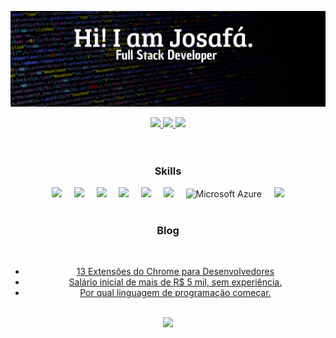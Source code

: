 <a href="https://josafa.com.br" target="_blank"><img title="Go to josafa.com.br" src="header.svg" target="_blank"/></a>

<div align="center">
    <a href="https://linkedin.com/in/josafamarengo" target="_blank" rel="noreferrer noopener">
        <img src="https://img.shields.io/badge/linkedin-%230077B5.svg?style=for-the-badge&logo=linkedin&logoColor=white" height="31">
    </a>
    <a href="https://josafa.com.br" target="_blank" rel="noreferrer noopener">
        <img src="https://img.shields.io/badge/website-000000?style=for-the-badge&logo=About.me&logoColor=white" height="31">
    </a>
    <a href="https://josafa.com.br/#contact" target="_blank" rel="noreferrer noopener">
        <img src="https://img.shields.io/badge/Email-000000?style=for-the-badge&logo=telegram&logoColor=white" height="31">
    </a>
</div>

<br>
<br>

<h3 align="center">Skills</h3>

<div align="center">
    <img src="https://www.vectorlogo.zone/logos/typescriptlang/typescriptlang-icon.svg" width="40" /> &nbsp; &nbsp;
    <img src="https://www.vectorlogo.zone/logos/reactjs/reactjs-icon.svg" width="40" /> &nbsp; &nbsp;
    <img src="https://www.vectorlogo.zone/logos/java/java-icon.svg" width="40" /> &nbsp; &nbsp;
    <img src="https://www.vectorlogo.zone/logos/kotlinlang/kotlinlang-icon.svg" width="34" /> &nbsp; &nbsp;
    <img src="https://www.vectorlogo.zone/logos/springio/springio-icon.svg" width="40" /> &nbsp; &nbsp;
    <img src="https://www.vectorlogo.zone/logos/python/python-icon.svg" width="40" /> &nbsp; &nbsp;
    <img src="https://upload.wikimedia.org/wikipedia/commons/f/fa/Microsoft_Azure.svg" alt="Microsoft Azure" width="40" hright="40" /> &nbsp; &nbsp;
    <img src="https://www.vectorlogo.zone/logos/docker/docker-icon.svg" width="45" />
</div>

<br>

<!--
<h3 align="center">Projects</h3>

<div align="center">
    <a href="https://github.com/josafamarengo/streaming">
        <img src="https://github-readme-stats.vercel.app/api/pin/?username=josafamarengo&repo=streaming&bg_color=0D1117&text_color=f1f1f1&title_color=539bf5&icon_color=768390&border_color=404040&border_radius=6">
    </a>
    <a href="https://github.com/josafamarengo/tarefas">
        <img src="https://github-readme-stats.vercel.app/api/pin/?username=josafamarengo&repo=tarefas&bg_color=0D1117&text_color=f1f1f1&title_color=539bf5&icon_color=768390&border_color=404040&border_radius=6">
    </a>
    <a href="https://github.com/josafamarengo/instagram-login-page">
        <img src="https://github-readme-stats.vercel.app/api/pin/?username=josafamarengo&repo=instagram-login-page&bg_color=0D1117&text_color=f1f1f1&title_color=539bf5&icon_color=768390&border_color=404040&border_radius=6">
    </a>
    <a href="https://github.com/josafamarengo/qrcode-generator">
        <img src="https://github-readme-stats.vercel.app/api/pin/?username=josafamarengo&repo=qrcode-generator&bg_color=0D1117&text_color=f1f1f1&title_color=539bf5&icon_color=768390&border_color=404040&border_radius=6">
    </a>
    <a href="https://github.com/josafamarengo/instagram-login-page">
        <img src="https://github-readme-stats.vercel.app/api/pin/?username=josafamarengo&repo=instagram-login-page&bg_color=0D1117&text_color=f1f1f1&title_color=539bf5&icon_color=768390&border_color=404040&border_radius=6">
    </a>
    <a href="https://github.com/josafamarengo/qrcode-generator">
        <img src="https://github-readme-stats.vercel.app/api/pin/?username=josafamarengo&repo=qrcode-generator&bg_color=0D1117&text_color=f1f1f1&title_color=539bf5&icon_color=768390&border_color=404040&border_radius=6">
    </a>
</div>
<br>
<div align="center">
    <a href="https://josafa.com.br" target="_blank" rel="noreferrer noopener">
        <img src="https://img.shields.io/badge/Ver%20mais-0D1117?style=for-the-badge" width="100">
    </a>
</div>
<br>
<br>
-->
<h3 align="center">Blog</h3>
<br>
<div align="center">

<!-- BLOG-POST-LIST:START -->
- [13 Extensões do Chrome para Desenvolvedores](https://josafa.com.br/blog/13-extensoes-do-google-chrome-para-desenvolvedores)
- [Salário inicial de mais de R$ 5 mil, sem experiência.](https://josafa.com.br/blog/concurso-banco-do-brasil-agente-de-tecnologia-2023)
- [Por qual linguagem de programação começar.](https://josafa.com.br/blog/qual-linguagem-de-programacao-comecar-a-aprender)
<!-- BLOG-POST-LIST:END -->
    
</div>
<br>
<div align="center">
    <a href="https://josafa.com.br/blog" target="_blank" rel="noreferrer noopener">
        <img src="https://img.shields.io/badge/Ver%20mais-0D1117?style=for-the-badge" width="100">
    </a>
</div>

<br>
